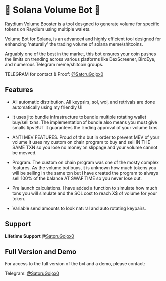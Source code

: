 # 🚀 Solana Volume Bot 🚀
Raydium Volume Booster is a tool designed to generate volume for specific tokens on Raydium using multiple wallets.

Volume Bot for Solana, is an advanced and highly efficient tool designed for enhancing 'naturally' the trading volume of solana meme/shitcoins.

Arguably one of the best in the market, this bot ensures your coin pushes the limits on trending across various platforms like DexScreener, BirdEye, and numerous Telegram meme/shitcoin groups.

TELEGRAM for contact & Proof: [@SatoruGojox0](https://t.me/SatoruGojox0)

## Features

* All automatic distribution.  All keypairs, sol, wol, and retrivals are done automatically using my friendly UI.

* It uses jito bundle infrastructure to bundle multiple rotating wallet buy/sell txns.  The implementation of bundle also means you must give smalls tips BUT it guarantees the landing approval of your volume txns.

* ANTI MEV FEATURES.  Proud of this but in order to prevent MEV of your volume it uses my custom on chain program to buy and sell IN THE SAME TXN so you lose no money on slippage and your volume cannot be mevved.

* Program.  The custom on chain program was one of the mosty complex features.  As the volume bot buys, it is unknown how much tokens you will be selling in the same txn but I have created the program to always sell 100% of the balance AT SWAP TIME so you never lose out.

* Pre launch calculations.  I have added a function to simulate how much txns you will simulate and the SOL cost to reach X$ of volume for your token.

* Variable send amounts to look natural and auto rotating keypairs.


## Support

**Lifetime Support** [@SatoruGojox0](https://t.me/SatoruGojox0)


## Full Version and Demo

For access to the full version of the bot and a demo, please contact:

Telegram: [@SatoruGojox0](https://t.me/SatoruGojox0)
